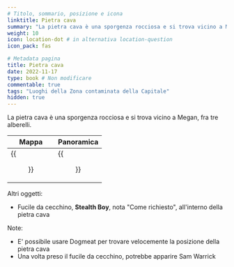 ```yaml
---
# Titolo, sommario, posizione e icona
linktitle: Pietra cava
summary: "La pietra cava è una sporgenza rocciosa e si trova vicino a Megan, fra tre alberelli."
weight: 10
icon: location-dot # in alternativa location-question
icon_pack: fas

# Metadata pagina
title: Pietra cava
date: 2022-11-17
type: book # Non modificare
commentable: true
tags: "Luoghi della Zona contaminata della Capitale"
hidden: true
---
```




La pietra cava è una sporgenza rocciosa e si trova vicino a Megan, fra tre alberelli.

| Mappa                               | Panoramica                                              |
| ----------------------------------- | ------------------------------------------------------- |
| {{<figure src="Megaton_loc.webp">}} | {{<figure src="Hollowed-Out-Rock-Scenery-Image.webp">}} |



Altri oggetti:
- Fucile da cecchino,  **Stealth Boy**, nota "Come richiesto", all'interno della pietra cava

Note:
- E' possibile usare Dogmeat per trovare velocemente la posizione della pietra cava
- Una volta preso il fucile da cecchino, potrebbe apparire Sam Warrick
